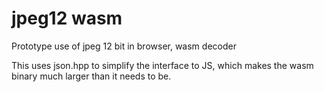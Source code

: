 # jpeg12 wasm
Prototype use of jpeg 12 bit in browser, wasm decoder

This uses json.hpp to simplify the interface to JS, which makes the wasm binary much larger than it needs to be.


